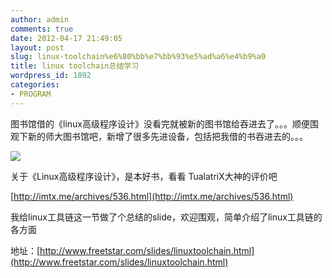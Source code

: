 ```yaml
---
author: admin
comments: true
date: 2012-04-17 21:49:05
layout: post
slug: linux-toolchain%e6%80%bb%e7%bb%93%e5%ad%a6%e4%b9%a0
title: linux toolchain总结学习
wordpress_id: 1892
categories:
- PROGRAM
---
```


图书馆借的《linux高级程序设计》没看完就被新的图书馆给吞进去了。。。顺便围观下新的师大图书馆吧，新增了很多先进设备，包括把我借的书吞进去的。。。




![](http://www.tianjinwe.com/tianjin/tjwy/201112/W020111217515008281347.JPG)







关于《Linux高级程序设计》，是本好书，看看 TualatriX大神的评价吧




[http://imtx.me/archives/536.html](http://imtx.me/archives/536.html)




我给linux工具链这一节做了个总结的slide，欢迎围观，简单介绍了linux工具链的各方面




地址：[http://www.freetstar.com/slides/linuxtoolchain.html](http://www.freetstar.com/slides/linuxtoolchain.html)
